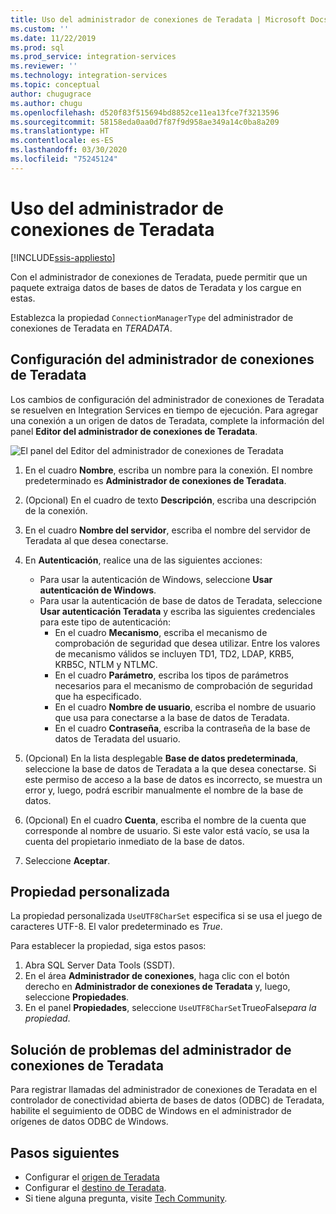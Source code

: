 ```yaml
---
title: Uso del administrador de conexiones de Teradata | Microsoft Docs
ms.custom: ''
ms.date: 11/22/2019
ms.prod: sql
ms.prod_service: integration-services
ms.reviewer: ''
ms.technology: integration-services
ms.topic: conceptual
author: chugugrace
ms.author: chugu
ms.openlocfilehash: d520f83f515694bd8852ce11ea13fce7f3213596
ms.sourcegitcommit: 58158eda0aa0d7f87f9d958ae349a14c0ba8a209
ms.translationtype: HT
ms.contentlocale: es-ES
ms.lasthandoff: 03/30/2020
ms.locfileid: "75245124"
---
```

# <a name="use-the-teradata-connection-manager"></a>Uso del administrador de conexiones de Teradata

[!INCLUDE[ssis-appliesto](../../includes/ssis-appliesto-ssvrpluslinux-asdb-asdw-xxx.md)]

Con el administrador de conexiones de Teradata, puede permitir que un paquete extraiga datos de bases de datos de Teradata y los cargue en estas.

Establezca la propiedad `ConnectionManagerType` del administrador de conexiones de Teradata en *TERADATA*.

## <a name="configure-the-teradata-connection-manager"></a>Configuración del administrador de conexiones de Teradata

Los cambios de configuración del administrador de conexiones de Teradata se resuelven en Integration Services en tiempo de ejecución. Para agregar una conexión a un origen de datos de Teradata, complete la información del panel **Editor del administrador de conexiones de Teradata**.

![El panel del Editor del administrador de conexiones de Teradata](media/teradata-connection-manager.png)

1. En el cuadro **Nombre**, escriba un nombre para la conexión. El nombre predeterminado es **Administrador de conexiones de Teradata**.

1. (Opcional) En el cuadro de texto **Descripción**, escriba una descripción de la conexión.

1. En el cuadro **Nombre del servidor**, escriba el nombre del servidor de Teradata al que desea conectarse.

1. En **Autenticación**, realice una de las siguientes acciones:

   - Para usar la autenticación de Windows, seleccione **Usar autenticación de Windows**.
   - Para usar la autenticación de base de datos de Teradata, seleccione **Usar autenticación Teradata** y escriba las siguientes credenciales para este tipo de autenticación:
     - En el cuadro **Mecanismo**, escriba el mecanismo de comprobación de seguridad que desea utilizar. Entre los valores de mecanismo válidos se incluyen TD1, TD2, LDAP, KRB5, KRB5C, NTLM y NTLMC.
     - En el cuadro **Parámetro**, escriba los tipos de parámetros necesarios para el mecanismo de comprobación de seguridad que ha especificado.
     - En el cuadro **Nombre de usuario**, escriba el nombre de usuario que usa para conectarse a la base de datos de Teradata.  
     - En el cuadro **Contraseña**, escriba la contraseña de la base de datos de Teradata del usuario.

1. (Opcional) En la lista desplegable **Base de datos predeterminada**, seleccione la base de datos de Teradata a la que desea conectarse. Si este permiso de acceso a la base de datos es incorrecto, se muestra un error y, luego, podrá escribir manualmente el nombre de la base de datos.

1. (Opcional) En el cuadro **Cuenta**, escriba el nombre de la cuenta que corresponde al nombre de usuario. Si este valor está vacío, se usa la cuenta del propietario inmediato de la base de datos.
1. Seleccione **Aceptar**.

## <a name="custom-property"></a>Propiedad personalizada

La propiedad personalizada `UseUTF8CharSet` especifica si se usa el juego de caracteres UTF-8. El valor predeterminado es *True*.

Para establecer la propiedad, siga estos pasos:

1. Abra SQL Server Data Tools (SSDT).
1. En el área **Administrador de conexiones**, haga clic con el botón derecho en **Administrador de conexiones de Teradata** y, luego, seleccione **Propiedades**.
1. En el panel **Propiedades**, seleccione `UseUTF8CharSet`True*o*False*para la propiedad*.

## <a name="troubleshoot-the-teradata-connection-manager"></a>Solución de problemas del administrador de conexiones de Teradata

Para registrar llamadas del administrador de conexiones de Teradata en el controlador de conectividad abierta de bases de datos (ODBC) de Teradata, habilite el seguimiento de ODBC de Windows en el administrador de orígenes de datos ODBC de Windows.

## <a name="next-steps"></a>Pasos siguientes

- Configurar el [origen de Teradata](teradata-source.md)
- Configurar el [destino de Teradata](teradata-destination.md).
- Si tiene alguna pregunta, visite [Tech Community](https://aka.ms/AA5u35j).
